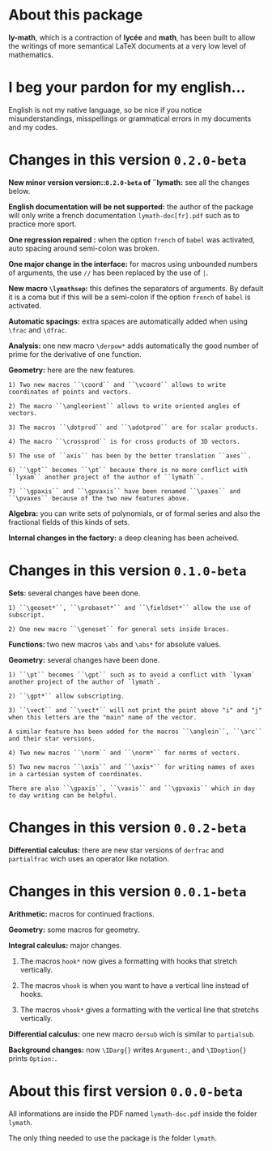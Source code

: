 About this package
==================

**ly-math**, which is a contraction of **lycée** and **math**, has been built to allow the writings of more semantical LaTeX documents at a very low level of mathematics.


I beg your pardon for my english...
===================================

English is not my native language, so be nice if you notice misunderstandings, misspellings or grammatical errors in my documents and my codes.



Changes in this version `0.2.0-beta`
====================================

**New minor version version::``0.2.0-beta`` of ¨lymath:** see all the changes below.


**English documentation will be not supported:** the author of the package will only write a french documentation `lymath-doc[fr].pdf` such as to practice more sport.


**One regression repaired :** when the option ``french`` of ``babel`` was activated, auto spacing around semi-colon was broken.


**One major change in the interface:** for macros using unbounded numbers of arguments, the use ``//`` has been replaced by the use of ``|``.


**New macro ``\lymathsep``:** this defines the separators of arguments. By default it is a coma but if this will be a semi-colon if the option ``french`` of ``babel`` is activated.


**Automatic spacings:** extra spaces are automatically added when using ``\frac`` and ``\dfrac``.


**Analysis:** one new macro ``\derpow*`` adds automatically the good number of prime for the derivative of one function.


**Geometry:** here are the new features.

    1) Two new macros ``\coord`` and ``\vcoord`` allows to write coordinates of points and vectors.

    2) The macro ``\angleorient`` allows to write oriented angles of vectors.

    3) The macros ``\dotprod`` and ``\adotprod`` are for scalar products.

    4) The macro ``\crossprod`` is for cross products of 3D vectors.

    5) The use of ``axis`` has been by the better translation ``axes``.

    6) ``\gpt`` becomes ``\pt`` because there is no more conflict with ``lyxam`` another project of the author of ``lymath``.

    7) ``\gpaxis`` and ``\gpvaxis`` have been renamed ``\paxes`` and ``\pvaxes`` because of the two new features above.


**Algebra:** you can write sets of polynomials, or of formal series and also the fractional fields of this kinds of sets.


**Internal changes in the factory:** a deep cleaning has been acheived.


Changes in this version `0.1.0-beta`
====================================

**Sets**: several changes have been done.

    1) ``\geoset*``, ``\probaset*`` and ``\fieldset*`` allow the use of subscript.

    2) One new macro ``\geneset`` for general sets inside braces.


**Functions:** two new macros ``\abs`` and ``\abs*`` for absolute values.


**Geometry:** several changes have been done.

    1) ``\pt`` becomes ``\gpt`` such as to avoid a conflict with `lyxam` another project of the author of `lymath`.

    2) ``\gpt*`` allow subscripting.

    3) ``\vect`` and ``\vect*`` will not print the point above "i" and "j" when this letters are the "main" name of the vector.

    A similar feature has been added for the macros ``\anglein``, ``\arc`` and their star versions.

    4) Two new macros ``\norm`` and ``\norm*`` for norms of vectors.

    5) Two new macros ``\axis`` and ``\axis*`` for writing names of axes in a cartesian system of coordinates.

    There are also ``\gpaxis``, ``\vaxis`` and ``\gpvaxis`` which in day to day writing can be helpful.


Changes in this version `0.0.2-beta`
====================================

**Differential calculus:** there are new star versions of ``derfrac`` and ``partialfrac`` wich uses an operator like notation.


Changes in this version `0.0.1-beta`
====================================

**Arithmetic:** macros for continued fractions.


**Geometry:** some macros for geometry.


**Integral calculus:** major changes.

  1) The macros ``hook*`` now gives a formatting with hooks that stretch vertically.

  2) The macros ``vhook`` is when you want to have a vertical line instead of hooks.

  3) The macros ``vhook*`` gives a formatting with the vertical line that stretchs vertically.


**Differential calculus:** one new macro ``dersub`` wich is similar to ``partialsub``.


**Background changes:** now ``\IDarg{}`` writes ``Argument:``, and ``\IDoption{}`` prints ``Option:``.


About this first version `0.0.0-beta`
=====================================

All informations are inside the PDF named `lymath-doc.pdf` inside the folder `lymath`.

The only thing needed to use the package is the folder `lymath`.